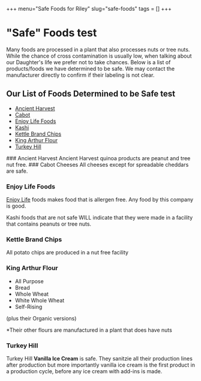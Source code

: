 +++
menu="Safe Foods for Riley"
slug="safe-foods"
tags = []
+++
# "Safe" Foods test
Many foods are processed in a plant that also processes nuts or tree nuts. While the chance of cross contamination is usually low, when talking about our Daughter's life we prefer not to take chances. Below is a list of products/foods we have determined to be safe. We may contact the manufacturer directly to confirm if their labeling is not clear.

## Our List of Foods Determined to be Safe test
- [Ancient Harvest](/info/safe-foods#ancient-harvest)
- [Cabot](/info/safe-foods#cabot)
- [Enjoy Life Foods](/info/safe-foods#enjoy-life)
- [Kashi](/info/safe-foods#kashi)
- [Kettle Brand Chips](/info/safe-foods#kettle)
- [King Arthur Flour](/info/safe-foods#king-arthur)
- [Turkey Hill](/info/safe-foods#turkey-hill)

<a name="ancient-harvest"/>
### Ancient Harvest
Ancient Harvest quinoa products are peanut and tree nut free.

<a name="cabot"/>
### Cabot Cheeses
All cheeses except for spreadable cheddars are safe.

<a name="enjoy-life"></a>
### Enjoy Life Foods
[Enjoy Life](https://enjoylifefoods.com) foods makes food that is allergen free. Any food by this company is good.

<a name="kashi">
Kashi foods that are not safe WILL indicate that they were made in a facility that contains peanuts or tree nuts.

<a name="kettle"></a>
### Kettle Brand Chips
All potato chips are produced in a nut free facility

<a name="king-arthur"></a>
### King Arthur Flour
- All Purpose
- Bread
- Whole Wheat
- White Whole Wheat
- Self-Rising

(plus their Organic versions)

*Their other flours are manufactured in a plant that does have nuts

<a name="turkey-hill"></a>
### Turkey Hill
Turkey Hill __Vanilla Ice Cream__ is safe. They sanitzie all their production lines after production but more importantly vanilla ice cream is the first product in a production cycle, before any ice cream with add-ins is made.